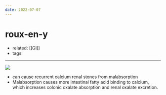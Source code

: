 ```yaml
---
date: 2022-07-07
---
```


# roux-en-y

- related: [[GI]]
- tags:
---

![](https://photos.thisispiggy.com/file/wikiFiles/20220707073449.png)

- can cause recurrent calcium renal stones from malabsorption
- Malabsorption causes more intestinal fatty acid binding to calcium, which increases colonic oxalate absorption and renal oxalate excretion.
